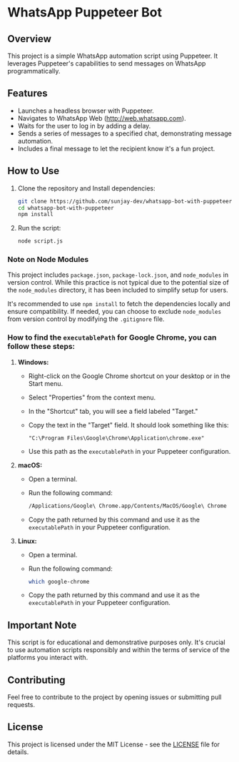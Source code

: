 # WhatsApp Puppeteer Bot

## Overview

This project is a simple WhatsApp automation script using Puppeteer. It leverages Puppeteer's capabilities to send messages on WhatsApp programmatically.

## Features

- Launches a headless browser with Puppeteer.
- Navigates to WhatsApp Web (http://web.whatsapp.com).
- Waits for the user to log in by adding a delay.
- Sends a series of messages to a specified chat, demonstrating message automation.
- Includes a final message to let the recipient know it's a fun project.

## How to Use

1. Clone the repository and Install dependencies:
   ```bash
   git clone https://github.com/sunjay-dev/whatsapp-bot-with-puppeteer.git
   cd whatsapp-bot-with-puppeteer
   npm install
   
   ```
2. Run the script:
   ```bash
   node script.js
   ```

### Note on Node Modules

This project includes `package.json`, `package-lock.json`, and `node_modules` in version control. While this practice is not typical due to the potential size of the `node_modules` directory, it has been included to simplify setup for users.

It's recommended to use `npm install` to fetch the dependencies locally and ensure compatibility. If needed, you can choose to exclude `node_modules` from version control by modifying the `.gitignore` file.

### How to find the `executablePath` for Google Chrome, you can follow these steps:

1. **Windows:**
   - Right-click on the Google Chrome shortcut on your desktop or in the Start menu.
   - Select "Properties" from the context menu.
   - In the "Shortcut" tab, you will see a field labeled "Target."
   - Copy the text in the "Target" field. It should look something like this:

     ```
     "C:\Program Files\Google\Chrome\Application\chrome.exe"
     ```

   - Use this path as the `executablePath` in your Puppeteer configuration.

2. **macOS:**
   - Open a terminal.
   - Run the following command:

     ```bash
     /Applications/Google\ Chrome.app/Contents/MacOS/Google\ Chrome
     ```

   - Copy the path returned by this command and use it as the `executablePath` in your Puppeteer configuration.

3. **Linux:**
   - Open a terminal.
   - Run the following command:

     ```bash
     which google-chrome
     ```

   - Copy the path returned by this command and use it as the `executablePath` in your Puppeteer configuration.


## Important Note

This script is for educational and demonstrative purposes only. It's crucial to use automation scripts responsibly and within the terms of service of the platforms you interact with.

## Contributing

Feel free to contribute to the project by opening issues or submitting pull requests.

## License

This project is licensed under the MIT License - see the [LICENSE](LICENSE) file for details.
